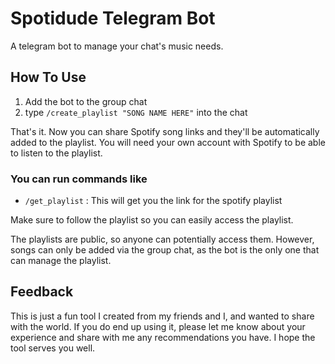 # Spotidude Telegram Bot

A telegram bot to manage your chat's music needs.


## How To Use
1. Add the bot to the group chat
2. type `/create_playlist "SONG NAME HERE"` into the chat

That's it. Now you can share Spotify song links and they'll be automatically added to the playlist.
You will need your own account with Spotify to be able to listen to the playlist. 

### You can run commands like 
- `/get_playlist` : This will get you the link for the spotify playlist

Make sure to follow the playlist so you can easily access the playlist.

The playlists are public, so anyone can potentially access them. However, songs can only be added via the group chat, as the bot is the only one that can manage the playlist. 

## Feedback

This is just a fun tool I created from my friends and I, and wanted to share with the world. If you do end up using it, please let me know about your experience and share with me any recommendations you have. I hope the tool serves you well.
